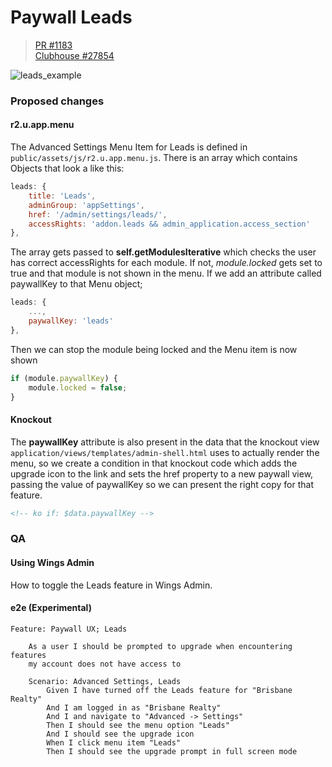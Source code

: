 # Paywall Leads 

> [PR #1183](https://github.com/rexlabsio/rex-app/pull/1183)  
[Clubhouse #27854](https://app.clubhouse.io/rexlabs/story/27854/create-paywall-ux)

![leads_example](https://user-images.githubusercontent.com/370513/59730902-730d4300-9287-11e9-9ba2-d00ac94f4e11.png)

### Proposed changes

#### r2.u.app.menu

The Advanced Settings Menu Item for Leads is defined in `public/assets/js/r2.u.app.menu.js`. There is an array which contains Objects that look a like this:  

```javascript
leads: {
    title: 'Leads',
    adminGroup: 'appSettings',
    href: '/admin/settings/leads/',
    accessRights: 'addon.leads && admin_application.access_section'
},
```
The array gets passed to __self.getModulesIterative__ which checks the user has correct accessRights for each module. If not, _module.locked_ gets set to true and that module is not shown in the menu. If we add an attribute called paywallKey to that Menu object;

```javascript
leads: {
    ...,
    paywallKey: 'leads'
},
```
Then we can stop the module being locked and the Menu item is now shown

```javascript
if (module.paywallKey) {
    module.locked = false;
}
```

#### Knockout

The __paywallKey__ attribute is also present in the data that the knockout view `application/views/templates/admin-shell.html` uses to actually render the menu, so we create a condition in that knockout code which adds the upgrade icon to the link and sets the href property to a new paywall view, passing the value of paywallKey so we can present the right copy for that feature.

```html
<!-- ko if: $data.paywallKey -->
```

### QA

#### Using Wings Admin

How to toggle the Leads feature in Wings Admin.

#### e2e (Experimental)
```
Feature: Paywall UX; Leads

    As a user I should be prompted to upgrade when encountering features 
    my account does not have access to

    Scenario: Advanced Settings, Leads
        Given I have turned off the Leads feature for "Brisbane Realty" 
        And I am logged in as "Brisbane Realty" 
        And I and navigate to "Advanced -> Settings"
        Then I should see the menu option "Leads"
        And I should see the upgrade icon
        When I click menu item "Leads"
        Then I should see the upgrade prompt in full screen mode
```
